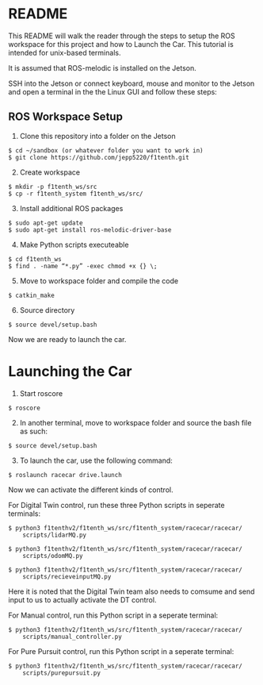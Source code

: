 # README

This README will walk the reader through the steps to setup the ROS workspace for this project and how to Launch the Car.
This tutorial is intended for unix-based terminals.

It is assumed that ROS-melodic is installed on the Jetson.

SSH into the Jetson or connect keyboard, mouse and monitor to the Jetson and open a terminal in the the Linux GUI and follow these steps:

## ROS Workspace Setup

1. Clone this repository into a folder on the Jetson

```console
$ cd ~/sandbox (or whatever folder you want to work in)
$ git clone https://github.com/jepp5220/f1tenth.git
```

2. Create workspace

```console
$ mkdir -p f1tenth_ws/src
$ cp -r f1tenth_system f1tenth_ws/src/
```

3. Install additional ROS packages

```console
$ sudo apt-get update
$ sudo apt-get install ros-melodic-driver-base
```

4. Make Python scripts executeable

```console
$ cd f1tenth_ws
$ find . -name “*.py” -exec chmod +x {} \;
```

5. Move to workspace folder and compile the code 

```console
$ catkin_make
```

6. Source directory

```console
$ source devel/setup.bash
```

Now we are ready to launch the car.

# Launching the Car



1. Start roscore

```console
$ roscore
```

2. In another terminal, move to workspace folder and source the bash file as such:

```console
$ source devel/setup.bash
```

3. To launch the car, use the following command:

```console
$ roslaunch racecar drive.launch
```

Now we can activate the different kinds of control.

For Digital Twin control, run these three Python scripts in seperate terminals:

```console
$ python3 f1tenthv2/f1tenth_ws/src/f1tenth_system/racecar/racecar/
    scripts/lidarMQ.py

$ python3 f1tenthv2/f1tenth_ws/src/f1tenth_system/racecar/racecar/
    scripts/odomMQ.py

$ python3 f1tenthv2/f1tenth_ws/src/f1tenth_system/racecar/racecar/
    scripts/recieveinputMQ.py
```
Here it is noted that the Digital Twin team also needs to comsume and send input to us to actually activate the DT control.

For Manual control, run this Python script in a seperate terminal:

```console
$ python3 f1tenthv2/f1tenth_ws/src/f1tenth_system/racecar/racecar/
    scripts/manual_controller.py
```

For Pure Pursuit control, run this Python script in a seperate terminal:

```console
$ python3 f1tenthv2/f1tenth_ws/src/f1tenth_system/racecar/racecar/
    scripts/purepursuit.py
```

